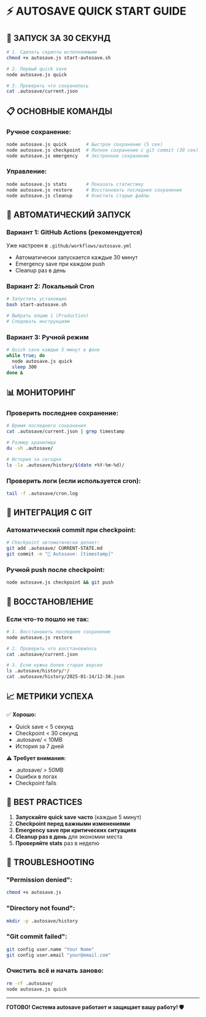 # ⚡ AUTOSAVE QUICK START GUIDE

## 🚀 ЗАПУСК ЗА 30 СЕКУНД

```bash
# 1. Сделать скрипты исполняемыми
chmod +x autosave.js start-autosave.sh

# 2. Первый quick save
node autosave.js quick

# 3. Проверить что сохранилось
cat .autosave/current.json
```

## 📋 ОСНОВНЫЕ КОМАНДЫ

### Ручное сохранение:
```bash
node autosave.js quick       # Быстрое сохранение (5 сек)
node autosave.js checkpoint  # Полное сохранение с git commit (30 сек)
node autosave.js emergency   # Экстренное сохранение
```

### Управление:
```bash
node autosave.js stats       # Показать статистику
node autosave.js restore     # Восстановить последнее сохранение
node autosave.js cleanup     # Очистить старые файлы
```

## 🤖 АВТОМАТИЧЕСКИЙ ЗАПУСК

### Вариант 1: GitHub Actions (рекомендуется)
Уже настроен в `.github/workflows/autosave.yml`
- Автоматически запускается каждые 30 минут
- Emergency save при каждом push
- Cleanup раз в день

### Вариант 2: Локальный Cron
```bash
# Запустить установщик
bash start-autosave.sh

# Выбрать опцию 1 (Production)
# Следовать инструкциям
```

### Вариант 3: Ручной режим
```bash
# Quick save каждые 5 минут в фоне
while true; do 
  node autosave.js quick
  sleep 300
done &
```

## 📊 МОНИТОРИНГ

### Проверить последнее сохранение:
```bash
# Время последнего сохранения
cat .autosave/current.json | grep timestamp

# Размер хранилища
du -sh .autosave/

# История за сегодня
ls -la .autosave/history/$(date +%Y-%m-%d)/
```

### Проверить логи (если используется cron):
```bash
tail -f .autosave/cron.log
```

## 🔄 ИНТЕГРАЦИЯ С GIT

### Автоматический commit при checkpoint:
```bash
# Checkpoint автоматически делает:
git add .autosave/ CURRENT-STATE.md
git commit -m "🔄 Autosave: [timestamp]"
```

### Ручной push после checkpoint:
```bash
node autosave.js checkpoint && git push
```

## 🚨 ВОССТАНОВЛЕНИЕ

### Если что-то пошло не так:
```bash
# 1. Восстановить последнее сохранение
node autosave.js restore

# 2. Проверить что восстановилось
cat .autosave/current.json

# 3. Если нужна более старая версия
ls .autosave/history/*/
cat .autosave/history/2025-01-14/12-30.json
```

## 📈 МЕТРИКИ УСПЕХА

✅ **Хорошо:**
- Quick save < 5 секунд
- Checkpoint < 30 секунд
- .autosave/ < 10MB
- История за 7 дней

⚠️ **Требует внимания:**
- .autosave/ > 50MB
- Ошибки в логах
- Checkpoint fails

## 🎯 BEST PRACTICES

1. **Запускайте quick save часто** (каждые 5 минут)
2. **Checkpoint перед важными изменениями**
3. **Emergency save при критических ситуациях**
4. **Cleanup раз в день** для экономии места
5. **Проверяйте stats** раз в неделю

## 🔧 TROUBLESHOOTING

### "Permission denied":
```bash
chmod +x autosave.js
```

### "Directory not found":
```bash
mkdir -p .autosave/history
```

### "Git commit failed":
```bash
git config user.name "Your Name"
git config user.email "your@email.com"
```

### Очистить всё и начать заново:
```bash
rm -rf .autosave/
node autosave.js quick
```

---

**ГОТОВО! Система autosave работает и защищает вашу работу! 🛡️**